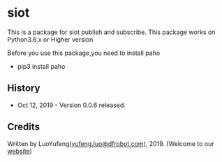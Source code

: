 # siot

This is a package for siot publish and subscribe.
This package works on Python3.6.x or Higher version 

Before you use this package,you need to install paho
  * pip3 install paho


## History

- Oct 12, 2019 - Version 0.0.6 released.

## Credits

Written by LuoYufeng(yufeng.luo@dfrobot.com), 2019. (Welcome to our [website](https://www.dfrobot.com/))